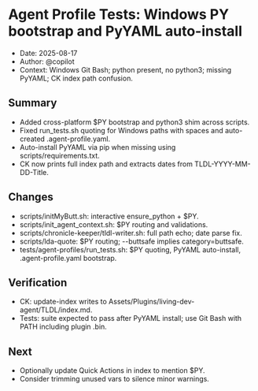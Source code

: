 # Agent Profile Tests: Windows PY bootstrap and PyYAML auto-install

- Date: 2025-08-17
- Author: @copilot
- Context: Windows Git Bash; python present, no python3; missing PyYAML; CK index path confusion.

## Summary

- Added cross-platform $PY bootstrap and python3 shim across scripts.
- Fixed run_tests.sh quoting for Windows paths with spaces and auto-created .agent-profile.yaml.
- Auto-install PyYAML via pip when missing using scripts/requirements.txt.
- CK now prints full index path and extracts dates from TLDL-YYYY-MM-DD-Title.

## Changes

- scripts/initMyButt.sh: interactive ensure_python + $PY.
- scripts/init_agent_context.sh: $PY routing and validations.
- scripts/chronicle-keeper/tldl-writer.sh: full path echo; date parse fix.
- scripts/lda-quote: $PY routing; --buttsafe implies category=buttsafe.
- tests/agent-profiles/run_tests.sh: $PY quoting, PyYAML auto-install, .agent-profile.yaml bootstrap.

## Verification

- CK: update-index writes to Assets/Plugins/living-dev-agent/TLDL/index.md.
- Tests: suite expected to pass after PyYAML install; use Git Bash with PATH including plugin .bin.

## Next

- Optionally update Quick Actions in index to mention $PY.
- Consider trimming unused vars to silence minor warnings.

